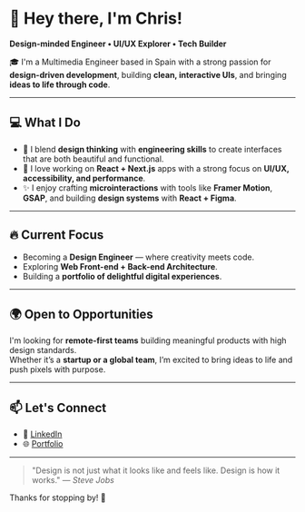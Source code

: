# 👋 Hey there, I'm Chris!  
**Design-minded Engineer • UI/UX Explorer • Tech Builder**

🎓 I'm a Multimedia Engineer based in Spain with a strong passion for **design-driven development**, building **clean, interactive UIs**, and bringing **ideas to life through code**.

---

## 💻 What I Do
- 🧠 I blend **design thinking** with **engineering skills** to create interfaces that are both beautiful and functional.  
- 🚀 I love working on **React + Next.js** apps with a strong focus on **UI/UX, accessibility, and performance**.  
- ✨ I enjoy crafting **microinteractions** with tools like **Framer Motion**, **GSAP**, and building **design systems** with **React + Figma**.

---

## 🔥 Current Focus
- Becoming a **Design Engineer** — where creativity meets code.  
- Exploring **Web Front-end + Back-end Architecture**.  
- Building a **portfolio of delightful digital experiences**.

---

## 🌍 Open to Opportunities
I'm looking for **remote-first teams** building meaningful products with high design standards.  
Whether it’s a **startup or a global team**, I’m excited to bring ideas to life and push pixels with purpose.

---

## 📫 Let's Connect
- 💼 [LinkedIn](https://linkedin.com/in/christian-camelo)  
- 🌐 [Portfolio](https://dalia.dev)  

---

> "Design is not just what it looks like and feels like. Design is how it works." — *Steve Jobs*

Thanks for stopping by! 👋
